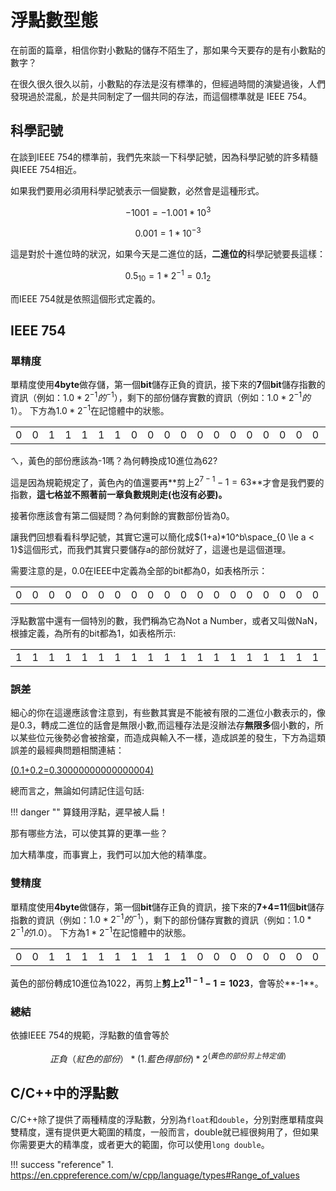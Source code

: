 # 浮點數型態


在前面的篇章，相信你對小數點的儲存不陌生了，那如果今天要存的是有小數點的數字？

在很久很久很久以前，小數點的存法是沒有標準的，但經過時間的演變過後，人們發現過於混亂，於是共同制定了一個共同的存法，而這個標準就是 IEEE 754。

## 科學記號
在談到IEEE 754的標準前，我們先來談一下科學記號，因為科學記號的許多精髓與IEEE 754相近。

如果我們要用必須用科學記號表示一個變數，必然會是這種形式。

$$ -1001 = -1.001 * 10^3 $$

$$ 0.001 = 1*10^{-3} $$

這是對於十進位時的狀況，如果今天是二進位的話，**二進位的**科學記號要長這樣：

$$ 0.5_{10} = {1 * 2^{-1}} = 0.1_2$$

而IEEE 754就是依照這個形式定義的。


## IEEE 754





### 單精度
單精度使用**4byte**做存儲，第一個**bit**儲存正負的資訊，接下來的**7**個**bit**儲存指數的資訊（例如：$1.0*2^{-1}的^{-1}$），剩下的部份儲存實數的資訊（例如：$1.0*2^{-1}的1$）。
下方為$1.0*2^{-1}$在記憶體中的狀態。

<table>
    <tr>
        <td style="border-color:red">0</td>
        <td style="border-color:yellow">0</td>
        <td style="border-color:yellow">1</td>
        <td style="border-color:yellow">1</td>
        <td style="border-color:yellow">1</td>
        <td style="border-color:yellow">1</td>
        <td style="border-color:yellow">1</td>
        <td style="border-color:yellow">0</td>
        <td style="border-color:blue">0</td>
        <td style="border-color:blue">0</td>
        <td style="border-color:blue">0</td>
        <td style="border-color:blue">0</td>
        <td style="border-color:blue">0</td>
        <td style="border-color:blue">0</td>
        <td style="border-color:blue">0</td>
        <td style="border-color:blue">0</td>
        <td style="border-color:blue">0</td>
        <td style="border-color:blue">0</td>
        <td style="border-color:blue">0</td>
        <td style="border-color:blue">0</td>
        <td >...</td>
    </tr>
</table>

ㄟ，黃色的部份應該為-1嗎？為何轉換成10進位為62?

這是因為規範規定了，黃色內的值還要再**剪上$2^{7-1}-1=63$**才會是我們要的指數，**這七格並不照著前一章負數規則走(也沒有必要)。**

接著你應該會有第二個疑問？為何剩餘的實數部份皆為0。

讓我們回想看看科學記號，其實它還可以簡化成$(1+a)*10^b\space_{0 \le a < 1}$這個形式，而我們其實只要儲存a的部份就好了，這邊也是這個道理。

需要注意的是，0.0在IEEE中定義為全部的bit都為0，如表格所示：
<table>
    <tr>
        <td style="border-color:red">0</td>
        <td style="border-color:yellow">0</td>
        <td style="border-color:yellow">0</td>
        <td style="border-color:yellow">0</td>
        <td style="border-color:yellow">0</td>
        <td style="border-color:yellow">0</td>
        <td style="border-color:yellow">0</td>
        <td style="border-color:yellow">0</td>
        <td style="border-color:blue">0</td>
        <td style="border-color:blue">0</td>
        <td style="border-color:blue">0</td>
        <td style="border-color:blue">0</td>
        <td style="border-color:blue">0</td>
        <td style="border-color:blue">0</td>
        <td style="border-color:blue">0</td>
        <td style="border-color:blue">0</td>
        <td style="border-color:blue">0</td>
        <td style="border-color:blue">0</td>
        <td style="border-color:blue">0</td>
        <td style="border-color:blue">0</td>
        <td >...</td>
    </tr>
</table>

浮點數當中還有一個特別的數，我們稱為它為Not a Number，或者又叫做NaN，根據定義，為所有的bit都為1，如表格所示:
<table>
    <tr>
        <td style="border-color:red">1</td>
        <td style="border-color:yellow">1</td>
        <td style="border-color:yellow">1</td>
        <td style="border-color:yellow">1</td>
        <td style="border-color:yellow">1</td>
        <td style="border-color:yellow">1</td>
        <td style="border-color:yellow">1</td>
        <td style="border-color:yellow">1</td>
        <td style="border-color:blue">1</td>
        <td style="border-color:blue">1</td>
        <td style="border-color:blue">1</td>
        <td style="border-color:blue">1</td>
        <td style="border-color:blue">1</td>
        <td style="border-color:blue">1</td>
        <td style="border-color:blue">1</td>
        <td style="border-color:blue">1</td>
        <td style="border-color:blue">1</td>
        <td style="border-color:blue">1</td>
        <td style="border-color:blue">1</td>
        <td style="border-color:blue">1</td>
        <td >...</td>
    </tr>
</table>


### 誤差

細心的你在這邊應該會注意到，有些數其實是不能被有限的二進位小數表示的，像是0.3，轉成二進位的話會是無限小數,而這種存法是沒辦法存**無限多**個小數的，所以某些位元後勢必會被捨棄，而造成與輸入不一樣，造成誤差的發生，下方為這類誤差的最經典問題相關連結：

[(0.1+0.2=0.30000000000000004)](https://0.30000000000000004.com/)

總而言之，無論如何請記住這句話:

!!! danger ""
    算錢用浮點，遲早被人扁！

那有哪些方法，可以使其算的更準一些？

加大精準度，而事實上，我們可以加大他的精準度。

### 雙精度
單精度使用**4byte**做儲存，第一個**bit**儲存正負的資訊，接下來的**7+4=11**個**bit**儲存指數的資訊（例如：$1.0*2^{-1}的^{-1}$），剩下的部份儲存實數的資訊（例如：$1.0*2^{-1}的1.0$）。
下方為$1*2^{-1}$在記憶體中的狀態。

<table>
    <tr>
        <td style="border-color:red">0</td>
        <td style="border-color:yellow">0</td>
        <td style="border-color:yellow">1</td>
        <td style="border-color:yellow">1</td>
        <td style="border-color:yellow">1</td>
        <td style="border-color:yellow">1</td>
        <td style="border-color:yellow">1</td>
        <td style="border-color:yellow">1</td>
        <td style="border-color:yellow">1</td>
        <td style="border-color:yellow">1</td>
        <td style="border-color:yellow">1</td>
        <td style="border-color:yellow">0</td>
        <td style="border-color:blue">0</td>
        <td style="border-color:blue">0</td>
        <td style="border-color:blue">0</td>
        <td style="border-color:blue">0</td>
        <td style="border-color:blue">0</td>
        <td style="border-color:blue">0</td>
        <td style="border-color:blue">0</td>
        <td style="border-color:blue">0</td>
        <td >...</td>
    </tr>
</table>

黃色的部份轉成10進位為1022，再剪上**剪上$2^{11-1}-1=1023$**，會等於**-1**。

### 總結

依據IEEE 754的規範，浮點數的值會等於

$$ 正負（紅色的部份）* (1.藍色得部份)*2^(黃色的部份剪上特定值)$$

## C/C++中的浮點數
C/C++除了提供了兩種精度的浮點數，分別為``float``和``double``，分別對應單精度與雙精度，還有提供更大範圍的精度，一般而言，double就已經很夠用了，但如果你需要更大的精準度，或者更大的範圍，你可以使用``long double``。


!!! success "reference"
    1. https://en.cppreference.com/w/cpp/language/types#Range_of_values